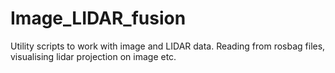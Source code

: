 # Image_LIDAR_fusion
Utility scripts to work with image and LIDAR data. Reading from rosbag files, visualising lidar projection on image etc.  
